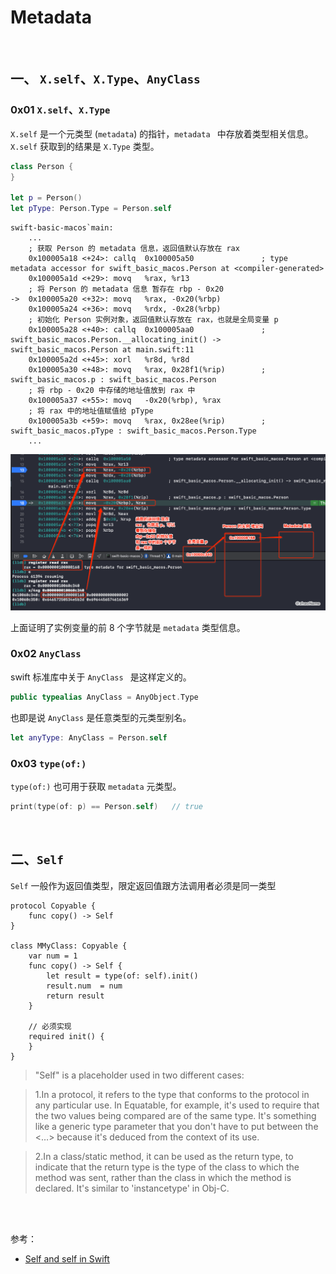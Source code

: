 # Metadata






<br>


## 一、 `X.self`、`X.Type`、`AnyClass`

### 0x01 `X.self`、`X.Type`

`X.self` 是一个元类型 (`metadata`) 的指针，`metadata ` 中存放着类型相关信息。`X.self` 获取到的结果是 `X.Type` 类型。

```swift
class Person {
}

let p = Person()
let pType: Person.Type = Person.self
```

```
swift-basic-macos`main:
    ...
    ; 获取 Person 的 metadata 信息，返回值默认存放在 rax
    0x100005a18 <+24>: callq  0x100005a50               ; type metadata accessor for swift_basic_macos.Person at <compiler-generated>
    0x100005a1d <+29>: movq   %rax, %r13
    ; 将 Person 的 metadata 信息 暂存在 rbp - 0x20 
->  0x100005a20 <+32>: movq   %rax, -0x20(%rbp)
    0x100005a24 <+36>: movq   %rdx, -0x28(%rbp)
    ; 初始化 Person 实例对象，返回值默认存放在 rax，也就是全局变量 p
    0x100005a28 <+40>: callq  0x100005aa0               ; swift_basic_macos.Person.__allocating_init() -> swift_basic_macos.Person at main.swift:11
    0x100005a2d <+45>: xorl   %r8d, %r8d
    0x100005a30 <+48>: movq   %rax, 0x28f1(%rip)        ; swift_basic_macos.p : swift_basic_macos.Person
    ; 将 rbp - 0x20 中存储的地址值放到 rax 中
    0x100005a37 <+55>: movq   -0x20(%rbp), %rax
    ; 将 rax 中的地址值赋值给 pType
    0x100005a3b <+59>: movq   %rax, 0x28ee(%rip)        ; swift_basic_macos.pType : swift_basic_macos.Person.Type
    ...
```

![](../Images/Swift/metadata/metadata_images01.png)

上面证明了实例变量的前 8 个字节就是 `metadata` 类型信息。


### 0x02 `AnyClass`

swift 标准库中关于 `AnyClass ` 是这样定义的。


```swift
public typealias AnyClass = AnyObject.Type
```

也即是说 `AnyClass` 是任意类型的元类型别名。

```swift
let anyType: AnyClass = Person.self
```

### 0x03 `type(of:)`

`type(of:)` 也可用于获取 `metadata` 元类型。

```swift
print(type(of: p) == Person.self)   // true
```

<br>


## 二、`Self`

`Self` 一般作为返回值类型，限定返回值跟方法调用者必须是同一类型

```
protocol Copyable {
    func copy() -> Self
}

class MMyClass: Copyable {
    var num = 1
    func copy() -> Self {
        let result = type(of: self).init()
        result.num  = num
        return result
    }

    // 必须实现
    required init() {
    }
}
```


> "Self" is a placeholder used in two different cases:

> 1.In a protocol, it refers to the type that conforms to the protocol in any particular use. In Equatable, for example, it's used to require that the two values being compared are of the same type. It's something like a generic type parameter that you don't have to put between the <…> because it's deduced from the context of its use.

> 2.In a class/static method, it can be used as the return type, to indicate that the return type is the type of the class to which the method was sent, rather than the class in which the method is declared. It's similar to 'instancetype' in Obj-C.

<br>



<br>

参考：

- [Self and self in Swift](https://learnappmaking.com/self-swift-how-to/)

<br>